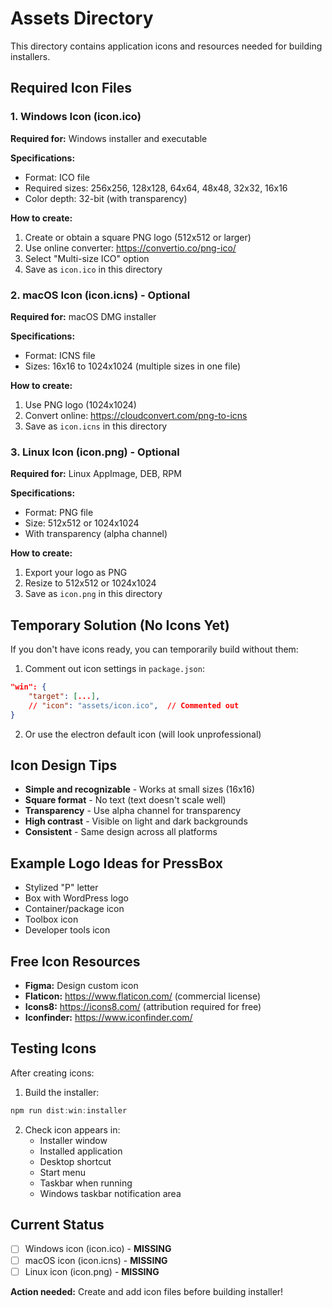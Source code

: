 # Assets Directory

This directory contains application icons and resources needed for building installers.

## Required Icon Files

### 1. Windows Icon (icon.ico)

**Required for:** Windows installer and executable

**Specifications:**

- Format: ICO file
- Required sizes: 256x256, 128x128, 64x64, 48x48, 32x32, 16x16
- Color depth: 32-bit (with transparency)

**How to create:**

1. Create or obtain a square PNG logo (512x512 or larger)
2. Use online converter: https://convertio.co/png-ico/
3. Select "Multi-size ICO" option
4. Save as `icon.ico` in this directory

### 2. macOS Icon (icon.icns) - Optional

**Required for:** macOS DMG installer

**Specifications:**

- Format: ICNS file
- Sizes: 16x16 to 1024x1024 (multiple sizes in one file)

**How to create:**

1. Use PNG logo (1024x1024)
2. Convert online: https://cloudconvert.com/png-to-icns
3. Save as `icon.icns` in this directory

### 3. Linux Icon (icon.png) - Optional

**Required for:** Linux AppImage, DEB, RPM

**Specifications:**

- Format: PNG file
- Size: 512x512 or 1024x1024
- With transparency (alpha channel)

**How to create:**

1. Export your logo as PNG
2. Resize to 512x512 or 1024x1024
3. Save as `icon.png` in this directory

## Temporary Solution (No Icons Yet)

If you don't have icons ready, you can temporarily build without them:

1. Comment out icon settings in `package.json`:

```json
"win": {
    "target": [...],
    // "icon": "assets/icon.ico",  // Commented out
}
```

2. Or use the electron default icon (will look unprofessional)

## Icon Design Tips

- **Simple and recognizable** - Works at small sizes (16x16)
- **Square format** - No text (text doesn't scale well)
- **Transparency** - Use alpha channel for transparency
- **High contrast** - Visible on light and dark backgrounds
- **Consistent** - Same design across all platforms

## Example Logo Ideas for PressBox

- Stylized "P" letter
- Box with WordPress logo
- Container/package icon
- Toolbox icon
- Developer tools icon

## Free Icon Resources

- **Figma:** Design custom icon
- **Flaticon:** https://www.flaticon.com/ (commercial license)
- **Icons8:** https://icons8.com/ (attribution required for free)
- **Iconfinder:** https://www.iconfinder.com/

## Testing Icons

After creating icons:

1. Build the installer:

```powershell
npm run dist:win:installer
```

2. Check icon appears in:
    - Installer window
    - Installed application
    - Desktop shortcut
    - Start menu
    - Taskbar when running
    - Windows taskbar notification area

## Current Status

- [ ] Windows icon (icon.ico) - **MISSING**
- [ ] macOS icon (icon.icns) - **MISSING**
- [ ] Linux icon (icon.png) - **MISSING**

**Action needed:** Create and add icon files before building installer!
